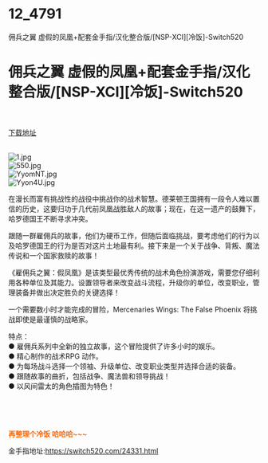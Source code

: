 # 12_4791
佣兵之翼 虚假的凤凰+配套金手指/汉化整合版/[NSP-XCI][冷饭]-Switch520
# 佣兵之翼 虚假的凤凰+配套金手指/汉化整合版/[NSP-XCI][冷饭]-Switch520
 <br/></br>
[下载地址](https://www.switch520.cc/article/4791 "下载地址")
<br/></br>

<p><img title="1.jpg" src="https://www.switch520.cc/muke_img/2021_11_09_cbf49d317b2dd.jpg" alt="1.jpg"><br>
<img title="550.jpg" src="https://www.switch520.cc/muke_img/2021_11_09_9ce0e377b81d4.jpg" alt="550.jpg"><br>
<img title="YyomNT.jpg" src="https://www.switch520.cc/muke_img/2021_11_09_8993c0e1bcbce.jpg" alt="YyomNT.jpg"><br>
<img title="Yyon4U.jpg" src="https://www.switch520.cc/muke_img/2021_11_09_3ebca87c3cb80.jpg" alt="Yyon4U.jpg"></p>
<p>在漫长而富有挑战性的战役中挑战你的战术智慧。德莱顿王国拥有一段令人难以置信的历史，这要归功于几代前凤凰战胜敌人的故事；现在，在这一遗产的鼓舞下，哈罗德国王不断寻求冲突。</p>
<p>跟随一群雇佣兵的故事，他们为硬币工作，但随后面临挑战，要考虑他们的行为以及哈罗德国王的行为是否对这片土地最有利。接下来是一个关于战争、背叛、魔法传说和一个国家救赎的故事！</p>
<p>《雇佣兵之翼：假凤凰》是该类型最优秀传统的战术角色扮演游戏，需要您仔细利用各种单位及其能力。设置领导者来改变战斗流程，升级你的单位，改变职业，管理装备并做出决定胜负的关键选择！</p>
<p>一个需要数小时才能完成的冒险，Mercenaries Wings: The False Phoenix 将挑战即使是最谨慎的战略家。</p>
<p>特点：<br>
● 雇佣兵系列中全新的独立故事，这个冒险提供了许多小时的娱乐。<br>
● 精心制作的战术RPG 动作。<br>
● 为每场战斗选择一个领袖、升级单位、改变职业类型并选择合适的装备。<br>
● 跟随故事的曲折，包括战争、魔法兽和领导挑战！<br>
● 以风间雷太的角色插图为特色！</p>
<p>&nbsp;</p>
<p>&nbsp;</p>
<p><span style="color: #ff6600;"><strong>再整理个冷饭 哈哈哈~~~</strong></span></p>
<p>金手指地址:<a href="https://switch520.com/24331.html">https://switch520.com/24331.html</a></p>



